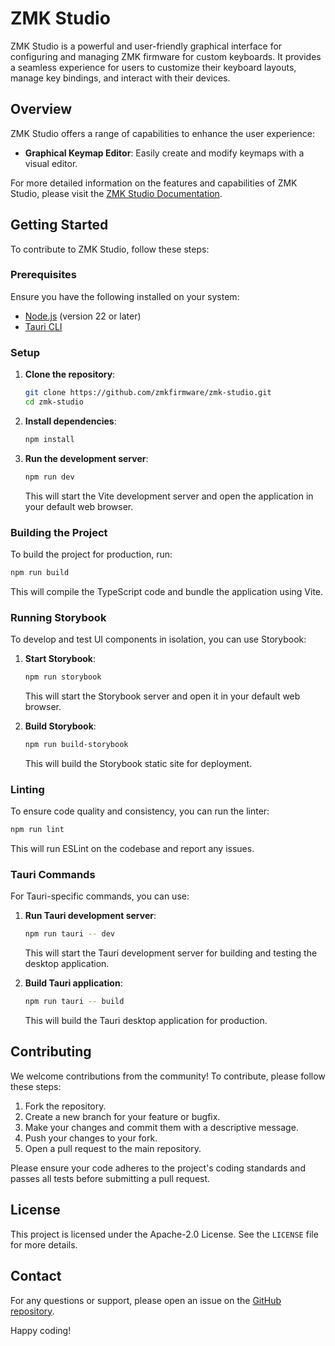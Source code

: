 # ZMK Studio

ZMK Studio is a powerful and user-friendly graphical interface for configuring and managing ZMK firmware for custom keyboards. It provides a seamless experience for users to customize their keyboard layouts, manage key bindings, and interact with their devices.

## Overview

ZMK Studio offers a range of capabilities to enhance the user experience:

- **Graphical Keymap Editor**: Easily create and modify keymaps with a visual editor.

For more detailed information on the features and capabilities of ZMK Studio, please visit the [ZMK Studio Documentation](https://zmk.dev/docs/features/studio#capabilities).

## Getting Started

To contribute to ZMK Studio, follow these steps:

### Prerequisites

Ensure you have the following installed on your system:

- [Node.js](https://nodejs.org/) (version 22 or later)
- [Tauri CLI](https://v2.tauri.app/start/prerequisites/)

### Setup

1. **Clone the repository**:

   ```sh
   git clone https://github.com/zmkfirmware/zmk-studio.git
   cd zmk-studio
   ```

2. **Install dependencies**:

   ```sh
   npm install
   ```

3. **Run the development server**:

   ```sh
   npm run dev
   ```

   This will start the Vite development server and open the application in your default web browser.

### Building the Project

To build the project for production, run:

```sh
npm run build
```

This will compile the TypeScript code and bundle the application using Vite.

### Running Storybook

To develop and test UI components in isolation, you can use Storybook:

1. **Start Storybook**:

   ```sh
   npm run storybook
   ```

   This will start the Storybook server and open it in your default web browser.

2. **Build Storybook**:

   ```sh
   npm run build-storybook
   ```

   This will build the Storybook static site for deployment.

### Linting

To ensure code quality and consistency, you can run the linter:

```sh
npm run lint
```

This will run ESLint on the codebase and report any issues.

### Tauri Commands

For Tauri-specific commands, you can use:

1. **Run Tauri development server**:

   ```sh
   npm run tauri -- dev
   ```

   This will start the Tauri development server for building and testing the desktop application.

2. **Build Tauri application**:

   ```sh
   npm run tauri -- build
   ```

   This will build the Tauri desktop application for production.

## Contributing

We welcome contributions from the community! To contribute, please follow these steps:

1. Fork the repository.
2. Create a new branch for your feature or bugfix.
3. Make your changes and commit them with a descriptive message.
4. Push your changes to your fork.
5. Open a pull request to the main repository.

Please ensure your code adheres to the project's coding standards and passes all tests before submitting a pull request.

## License

This project is licensed under the Apache-2.0 License. See the `LICENSE` file for more details.

## Contact

For any questions or support, please open an issue on the [GitHub repository](https://github.com/zmkfirmware/zmk-studio/issues).

Happy coding!
